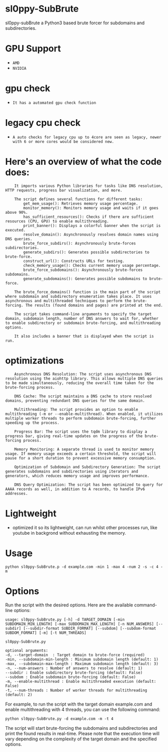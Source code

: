 # sl0ppy-SubBrute
sl0ppy-subBrute a Python3 based brute forcer for subdomains and subdirectories. 

# GPU Support
* `AMD`
* `NVIDIA`

# gpu check
* `It has a automated gpu check function`
 
# legacy cpu check
* `A auto checks for legacy cpu up to 4core are seen as legacy, newer with 6 or more cores would be considered new.`

# Here's an overview of what the code does:
```
    It imports various Python libraries for tasks like DNS resolution, HTTP requests, progress bar visualization, and more.

    The script defines several functions for different tasks:
        get_mem_usage(): Retrieves memory usage percentage.
        monitor_memory(): Monitors memory usage and waits if it goes above 90%.
        has_sufficient_resources(): Checks if there are sufficient resources (CPU, GPU) to enable multithreading.
        print_banner(): Displays a colorful banner when the script is executed.
        resolve_domain(): Asynchronously resolves domain names using DNS queries.
        brute_force_subdirs(): Asynchronously brute-forces subdirectories.
        generate_subdirs(): Generates possible subdirectories to brute-force.
        construct_url(): Constructs URLs for testing.
        check_memory_usage(): Checks current memory usage percentage.
        brute_force_subdomains(): Asynchronously brute-forces subdomains.
        generate_subdomains(): Generates possible subdomains to brute-force.

    The brute_force_domains() function is the main part of the script where subdomain and subdirectory enumeration takes place. It uses asynchronous and multithreaded techniques to perform the brute-forcing. The results (found domains and pages) are printed at the end.

    The script takes command-line arguments to specify the target domain, subdomain length, number of DNS answers to wait for, whether to enable subdirectory or subdomain brute-forcing, and multithreading options.

    It also includes a banner that is displayed when the script is run.
```

# optimizations
```
    Asynchronous DNS Resolution: The script uses asynchronous DNS resolution using the aiohttp library. This allows multiple DNS queries to be made simultaneously, reducing the overall time taken for the brute-forcing process.

    DNS Cache: The script maintains a DNS cache to store resolved domains, preventing redundant DNS queries for the same domain.

    Multithreading: The script provides an option to enable multithreading (-m or --enable-multithread). When enabled, it utilizes multiple worker threads to perform subdomain brute-forcing, further speeding up the process.

    Progress Bar: The script uses the tqdm library to display a progress bar, giving real-time updates on the progress of the brute-forcing process.

    Memory Monitoring: A separate thread is used to monitor memory usage. If memory usage exceeds a certain threshold, the script will pause for a short duration to prevent excessive memory consumption.

    Optimization of Subdomain and Subdirectory Generation: The script generates subdomains and subdirectories using iterators and generators, which reduces memory usage and improves performance.

    DNS Query Optimization: The script has been optimized to query for AAAA records as well, in addition to A records, to handle IPv6 addresses.
```  
# Lightweight 
* optimized it so its lightweight, can run whilst other processes run, like youtube in backgrond without exhausting the memory.

# Usage
`python sl0ppy-SubBrute.p -d example.com -min 1 -max 4 -num 2 -s -c 4 -m`

# Options
Run the script with the desired options. Here are the available command-line options:

```
usage: sl0ppy-SubBrute.py [-h] -d TARGET_DOMAIN [-min SUBDOMAIN_MIN_LENGTH] [-max SUBDOMAIN_MAX_LENGTH] [-n NUM_ANSWERS] [--subdir] [--subdir-format SUBDIR_FORMAT] [--subdom] [--subdom-format SUBDOM_FORMAT] [-m] [-t NUM_THREADS]

sl0ppy-SubBrute.py

optional arguments:
-d, --target-domain  : Target domain to brute-force (required)
-min, --subdomain-min-length : Minimum subdomain length (default: 1)
-max, --subdomain-max-length : Maximum subdomain length (default: 3)
-n, --num-answers : Number of answers to resolve (default: 1)
--subdir : Enable subdirectory brute-forcing (default: False)
--subdom : Enable subdomain brute-forcing (default: False)
-m, --enable-multithread : Enable multithreaded execution (default: False)
-t, --num-threads : Number of worker threads for multithreading (default: 2)
```

For example, to run the script with the target domain example.com and enable multithreading with 4 threads, you can use the following command:

`python sl0ppy-SubBrute.py -d example.com -m -t 4`

The script will start brute-forcing the subdomains and subdirectories and print the found results in real-time. Please note that the execution time will vary depending on the complexity of the target domain and the specified options.
